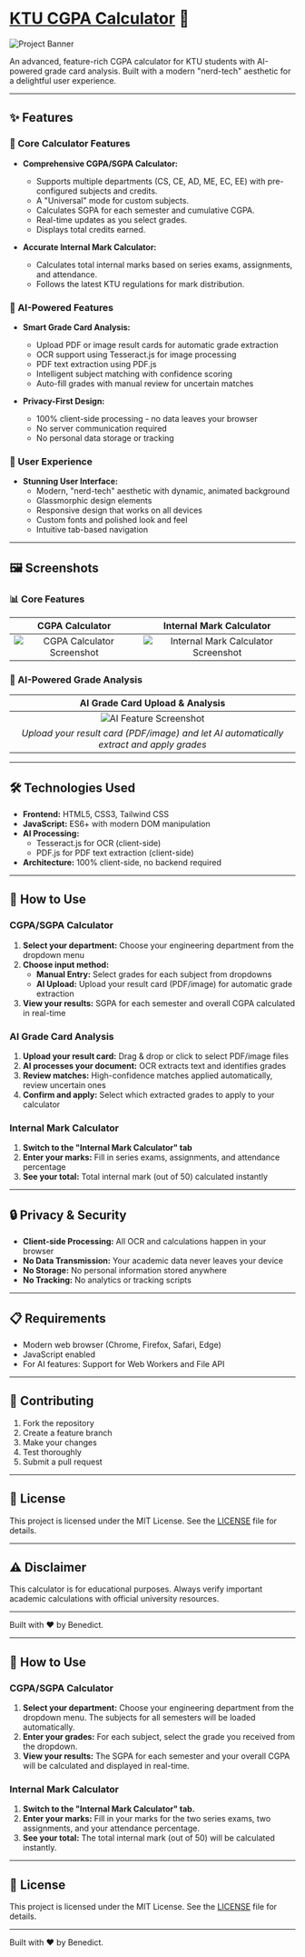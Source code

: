 # [KTU CGPA Calculator](https://ktucalculator.netlify.app/) 🚀

![Project Banner](Screenshot/SS1.png)

An advanced, feature-rich CGPA calculator for KTU students with AI-powered grade card analysis. Built with a modern "nerd-tech" aesthetic for a delightful user experience.

---

## ✨ Features

### 🎯 Core Calculator Features
*   **Comprehensive CGPA/SGPA Calculator:**
    *   Supports multiple departments (CS, CE, AD, ME, EC, EE) with pre-configured subjects and credits.
    *   A "Universal" mode for custom subjects.
    *   Calculates SGPA for each semester and cumulative CGPA.
    *   Real-time updates as you select grades.
    *   Displays total credits earned.

*   **Accurate Internal Mark Calculator:**
    *   Calculates total internal marks based on series exams, assignments, and attendance.
    *   Follows the latest KTU regulations for mark distribution.

### 🤖 AI-Powered Features
*   **Smart Grade Card Analysis:**
    *   Upload PDF or image result cards for automatic grade extraction
    *   OCR support using Tesseract.js for image processing
    *   PDF text extraction using PDF.js
    *   Intelligent subject matching with confidence scoring
    *   Auto-fill grades with manual review for uncertain matches

*   **Privacy-First Design:**
    *   100% client-side processing - no data leaves your browser
    *   No server communication required
    *   No personal data storage or tracking

### 🎨 User Experience
*   **Stunning User Interface:**
    *   Modern, "nerd-tech" aesthetic with dynamic, animated background
    *   Glassmorphic design elements
    *   Responsive design that works on all devices
    *   Custom fonts and polished look and feel
    *   Intuitive tab-based navigation

---

## 🖼️ Screenshots

### 📊 Core Features
| CGPA Calculator | Internal Mark Calculator |
| :-------------: | :----------------------: |
| ![CGPA Calculator Screenshot](Screenshot/SS1.png) | ![Internal Mark Calculator Screenshot](Screenshot/SS2.png) |

### 🤖 AI-Powered Grade Analysis
| AI Grade Card Upload & Analysis |
| :-----------------------------: |
| ![AI Feature Screenshot](Screenshot/SS3.png) |
| *Upload your result card (PDF/image) and let AI automatically extract and apply grades* |

---

## 🛠️ Technologies Used

*   **Frontend:** HTML5, CSS3, Tailwind CSS
*   **JavaScript:** ES6+ with modern DOM manipulation
*   **AI Processing:** 
    *   Tesseract.js for OCR (client-side)
    *   PDF.js for PDF text extraction (client-side)
*   **Architecture:** 100% client-side, no backend required

---

## 🚀 How to Use

### CGPA/SGPA Calculator

1.  **Select your department:** Choose your engineering department from the dropdown menu
2.  **Choose input method:**
    *   **Manual Entry:** Select grades for each subject from dropdowns
    *   **AI Upload:** Upload your result card (PDF/image) for automatic grade extraction
3.  **View your results:** SGPA for each semester and overall CGPA calculated in real-time

### AI Grade Card Analysis

1.  **Upload your result card:** Drag & drop or click to select PDF/image files
2.  **AI processes your document:** OCR extracts text and identifies grades
3.  **Review matches:** High-confidence matches applied automatically, review uncertain ones
4.  **Confirm and apply:** Select which extracted grades to apply to your calculator

### Internal Mark Calculator

1.  **Switch to the "Internal Mark Calculator" tab**
2.  **Enter your marks:** Fill in series exams, assignments, and attendance percentage
3.  **See your total:** Total internal mark (out of 50) calculated instantly

---

## 🔒 Privacy & Security

*   **Client-side Processing:** All OCR and calculations happen in your browser
*   **No Data Transmission:** Your academic data never leaves your device
*   **No Storage:** No personal information stored anywhere
*   **No Tracking:** No analytics or tracking scripts

---

## 📋 Requirements

*   Modern web browser (Chrome, Firefox, Safari, Edge)
*   JavaScript enabled
*   For AI features: Support for Web Workers and File API

---

## 🤝 Contributing

1.  Fork the repository
2.  Create a feature branch
3.  Make your changes
4.  Test thoroughly
5.  Submit a pull request

---

## 📄 License

This project is licensed under the MIT License. See the [LICENSE](LICENSE) file for details.

---

## ⚠️ Disclaimer

This calculator is for educational purposes. Always verify important academic calculations with official university resources.

---

Built with ❤️ by Benedict.

---

## 🚀 How to Use

### CGPA/SGPA Calculator

1.  **Select your department:** Choose your engineering department from the dropdown menu. The subjects for all semesters will be loaded automatically.
2.  **Enter your grades:** For each subject, select the grade you received from the dropdown.
3.  **View your results:** The SGPA for each semester and your overall CGPA will be calculated and displayed in real-time.

### Internal Mark Calculator

1.  **Switch to the "Internal Mark Calculator" tab.**
2.  **Enter your marks:** Fill in your marks for the two series exams, two assignments, and your attendance percentage.
3.  **See your total:** The total internal mark (out of 50) will be calculated instantly.

---

## 📜 License

This project is licensed under the MIT License. See the [LICENSE](LICENSE) file for details.

---

Built with ❤️ by Benedict.
